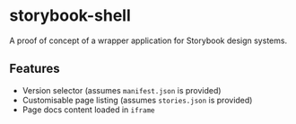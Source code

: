# storybook-shell

A proof of concept of a wrapper application for Storybook design systems.

## Features

- Version selector (assumes `manifest.json` is provided)
- Customisable page listing (assumes `stories.json` is provided)
- Page docs content loaded in `iframe`
